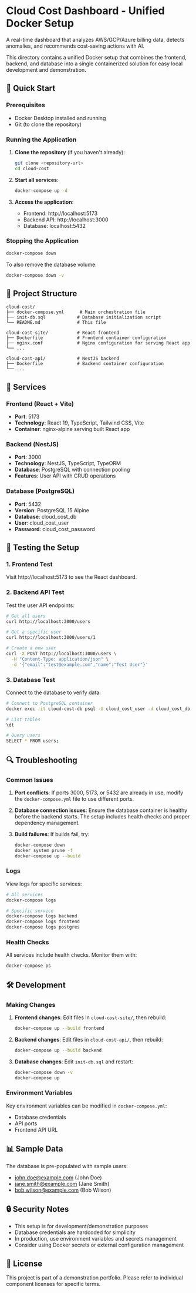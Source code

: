 # Cloud Cost Dashboard - Unified Docker Setup

A real-time dashboard that analyzes AWS/GCP/Azure billing data, detects anomalies, and recommends cost-saving actions with AI.

This directory contains a unified Docker setup that combines the frontend, backend, and database into a single containerized solution for easy local development and demonstration.

## 🚀 Quick Start

### Prerequisites

- Docker Desktop installed and running
- Git (to clone the repository)

### Running the Application

1. **Clone the repository** (if you haven't already):
   ```bash
   git clone <repository-url>
   cd cloud-cost
   ```

2. **Start all services**:
   ```bash
   docker-compose up -d
   ```

3. **Access the application**:
   - Frontend: http://localhost:5173
   - Backend API: http://localhost:3000
   - Database: localhost:5432

### Stopping the Application

```bash
docker-compose down
```

To also remove the database volume:
```bash
docker-compose down -v
```

## 📁 Project Structure

```
cloud-cost/
├── docker-compose.yml      # Main orchestration file
├── init-db.sql            # Database initialization script
└── README.md              # This file

cloud-cost-site/           # React frontend
├── Dockerfile             # Frontend container configuration
├── nginx.conf             # Nginx configuration for serving React app
└── ...

cloud-cost-api/            # NestJS backend
├── Dockerfile             # Backend container configuration
└── ...
```

## 🔧 Services

### Frontend (React + Vite)
- **Port**: 5173
- **Technology**: React 19, TypeScript, Tailwind CSS, Vite
- **Container**: nginx-alpine serving built React app

### Backend (NestJS)
- **Port**: 3000
- **Technology**: NestJS, TypeScript, TypeORM
- **Database**: PostgreSQL with connection pooling
- **Features**: User API with CRUD operations

### Database (PostgreSQL)
- **Port**: 5432
- **Version**: PostgreSQL 15 Alpine
- **Database**: cloud_cost_db
- **User**: cloud_cost_user
- **Password**: cloud_cost_password

## 🧪 Testing the Setup

### 1. Frontend Test
Visit http://localhost:5173 to see the React dashboard.

### 2. Backend API Test
Test the user API endpoints:

```bash
# Get all users
curl http://localhost:3000/users

# Get a specific user
curl http://localhost:3000/users/1

# Create a new user
curl -X POST http://localhost:3000/users \
  -H "Content-Type: application/json" \
  -d '{"email":"test@example.com","name":"Test User"}'
```

### 3. Database Test
Connect to the database to verify data:

```bash
# Connect to PostgreSQL container
docker exec -it cloud-cost-db psql -U cloud_cost_user -d cloud_cost_db

# List tables
\dt

# Query users
SELECT * FROM users;
```

## 🔍 Troubleshooting

### Common Issues

1. **Port conflicts**: If ports 3000, 5173, or 5432 are already in use, modify the `docker-compose.yml` file to use different ports.

2. **Database connection issues**: Ensure the database container is healthy before the backend starts. The setup includes health checks and proper dependency management.

3. **Build failures**: If builds fail, try:
   ```bash
   docker-compose down
   docker system prune -f
   docker-compose up --build
   ```

### Logs

View logs for specific services:
```bash
# All services
docker-compose logs

# Specific service
docker-compose logs backend
docker-compose logs frontend
docker-compose logs postgres
```

### Health Checks

All services include health checks. Monitor them with:
```bash
docker-compose ps
```

## 🛠 Development

### Making Changes

1. **Frontend changes**: Edit files in `cloud-cost-site/`, then rebuild:
   ```bash
   docker-compose up --build frontend
   ```

2. **Backend changes**: Edit files in `cloud-cost-api/`, then rebuild:
   ```bash
   docker-compose up --build backend
   ```

3. **Database changes**: Edit `init-db.sql` and restart:
   ```bash
   docker-compose down -v
   docker-compose up
   ```

### Environment Variables

Key environment variables can be modified in `docker-compose.yml`:
- Database credentials
- API ports
- Frontend API URL

## 📊 Sample Data

The database is pre-populated with sample users:
- john.doe@example.com (John Doe)
- jane.smith@example.com (Jane Smith)
- bob.wilson@example.com (Bob Wilson)

## 🔒 Security Notes

- This setup is for development/demonstration purposes
- Database credentials are hardcoded for simplicity
- In production, use environment variables and secrets management
- Consider using Docker secrets or external configuration management

## 📝 License

This project is part of a demonstration portfolio. Please refer to individual component licenses for specific terms.
